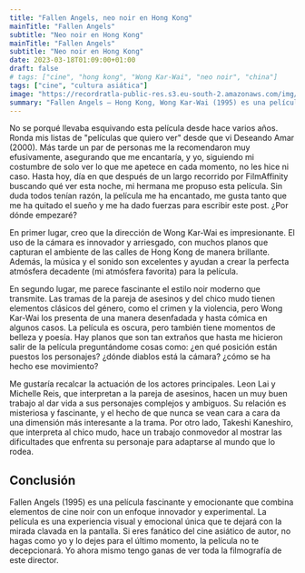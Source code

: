 ```yaml
---
title: "Fallen Angels, neo noir en Hong Kong"
mainTitle: "Fallen Angels"
subtitle: "Neo noir en Hong Kong"
mainTitle: "Fallen Angels"
subtitle: "Neo noir en Hong Kong"
date: 2023-03-18T01:09:00+01:00
draft: false
# tags: ["cine", "hong kong", "Wong Kar-Wai", "neo noir", "china"]
tags: ["cine", "cultura asiática"]
image: "https://recordratla-public-res.s3.eu-south-2.amazonaws.com/img/20230318/fallen-angels-1300-2.jpg"
summary: "Fallen Angels — Hong Kong, Wong Kar-Wai (1995) es una película cautivadora y original que combina elementos de cine noir con un enfoque innovador y experimental."
---
```


No se porqué llevaba esquivando esta película desde hace varios años.
Ronda mis listas de \"películas que quiero ver\" desde que vi Deseando
Amar (2000). Más tarde un par de personas me la recomendaron muy
efusivamente, asegurando que me encantaría, y yo, siguiendo mi costumbre
de solo ver lo que me apetece en cada momento, no les hice ni caso.
Hasta hoy, día en que después de un largo recorrido por FilmAffinity
buscando qué ver esta noche, mi hermana me propuso esta película. Sin
duda todos tenían razón, la película me ha encantado, me gusta tanto que
me ha quitado el sueño y me ha dado fuerzas para escribir este post.
¿Por dónde empezaré?

<!--- ![Michelle Reis en el metro de Hong
Kong.](img/20230318/fallen-angels-750.jpg) --->

En primer lugar, creo que la dirección de Wong Kar-Wai es impresionante.
El uso de la cámara es innovador y arriesgado, con muchos planos que
capturan el ambiente de las calles de Hong Kong de manera brillante.
Además, la música y el sonido son excelentes y ayudan a crear la
perfecta atmósfera decadente (mi atmósfera favorita) para la película.

En segundo lugar, me parece fascinante el estilo noir moderno que
transmite. Las tramas de la pareja de asesinos y del chico mudo tienen
elementos clásicos del género, como el crimen y la violencia, pero Wong
Kar-Wai los presenta de una manera desenfadada y hasta cómica en algunos
casos. La película es oscura, pero también tiene momentos de belleza y
poesía. Hay planos que son tan extraños que hasta me hicieron salir de
la película preguntándome cosas como: ¿en qué posición están puestos los
personajes? ¿dónde diablos está la cámara? ¿cómo se ha hecho ese
movimiento?

Me gustaría recalcar la actuación de los actores principales. Leon Lai y
Michelle Reis, que interpretan a la pareja de asesinos, hacen un muy
buen trabajo al dar vida a sus personajes complejos y ambiguos. Su
relación es misteriosa y fascinante, y el hecho de que nunca se vean
cara a cara da una dimensión más interesante a la trama. Por otro lado,
Takeshi Kaneshiro, que interpreta al chico mudo, hace un trabajo
conmovedor al mostrar las dificultades que enfrenta su personaje para
adaptarse al mundo que lo rodea.

## Conclusión

Fallen Angels (1995) es una película fascinante y
emocionante que combina elementos de cine noir con un enfoque innovador
y experimental. La película es una experiencia visual y emocional única
que te dejará con la mirada clavada en la pantalla. Si eres fanático del
cine asiático de autor, no hagas como yo y lo dejes para el último
momento, la película no te decepcionará. Yo ahora mismo tengo ganas de
ver toda la filmografía de este director.
